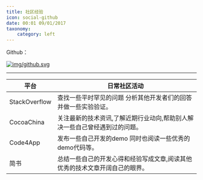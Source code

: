 ```yaml
---
title: 社区经验
icon: social-github
date: 00:01 09/01/2017 
taxonomy:
    category: left
---
```


Github：

[![img/github.svg](http://www.lee1994.com:8080/user/themes/leeresume/img/github.svg)](https://github.com/lixiang1994)

----

| 平台    | 日常社区活动                                   |
| ----- | ---------------------------------------- |
| StackOverflow | 查找一些平时罕见的问题 分析其他开发者们的回答 并做一些实验验证。 |
| CocoaChina    | 关注最新的技术资讯,了解近期行业动向,帮助别人解决一些自己曾经遇到过的问题。 |
| Code4App    | 发布一些自己开发的demo 同时也阅读一些优秀的demo代码等。 |
| 简书    | 总结一些自己的开发心得和经验写成文章,阅读其他优秀的技术文章开阔自己的眼界。 |

